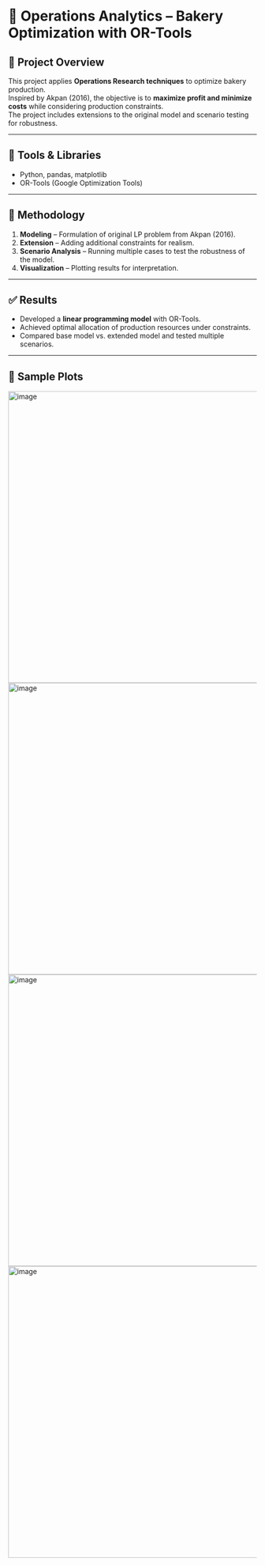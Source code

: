 # 🍞 Operations Analytics – Bakery Optimization with OR-Tools

## 📄 Project Overview
This project applies **Operations Research techniques** to optimize bakery production.  
Inspired by Akpan (2016), the objective is to **maximize profit and minimize costs** while considering production constraints.  
The project includes extensions to the original model and scenario testing for robustness.

---

## 🧰 Tools & Libraries
- Python, pandas, matplotlib  
- OR-Tools (Google Optimization Tools)  

---

## 🔬 Methodology
1. **Modeling** – Formulation of original LP problem from Akpan (2016).  
2. **Extension** – Adding additional constraints for realism.  
3. **Scenario Analysis** – Running multiple cases to test the robustness of the model.  
4. **Visualization** – Plotting results for interpretation.  

---

## ✅ Results
- Developed a **linear programming model** with OR-Tools.  
- Achieved optimal allocation of production resources under constraints.  
- Compared base model vs. extended model and tested multiple scenarios.  

---

## 📸 Sample Plots

<img width="790" height="590" alt="image" src="https://github.com/user-attachments/assets/15e18469-bfc5-4c61-bcef-746e4a3c84be" />

<img width="790" height="590" alt="image" src="https://github.com/user-attachments/assets/160f1484-2cd0-40cf-ba63-20efd7b488d2" />

<img width="790" height="590" alt="image" src="https://github.com/user-attachments/assets/f299de02-5689-4fef-b010-c6c8497bf8c7" />

<img width="790" height="590" alt="image" src="https://github.com/user-attachments/assets/97e3baff-f3c2-4d27-b90f-9ad390e41ffb" />



